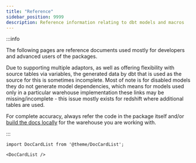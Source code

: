```yaml
---
title: "Reference"
sidebar_position: 9999
description: Reference information relating to dbt models and macros
---
```


:::info

The following pages are reference documents used mostly for developers and advanced users of the packages. 

Due to supporting multiple adaptors, as well as offering flexibility with source tables via variables, the generated data by dbt that is used as the source for this is sometimes incomplete. Most of note is for disabled models they do not generate model dependencies, which means for models used only in a particular warehouse implementation these links may be missing/incomplete - this issue mostly exists for redshift where additional tables are used.

For complete accuracy, always refer the code in the package itself and/or [build the docs locally](https://docs.getdbt.com/reference/commands/cmd-docs) for the warehouse you are working with.


:::

```mdx-code-block
import DocCardList from '@theme/DocCardList';

<DocCardList />
```
